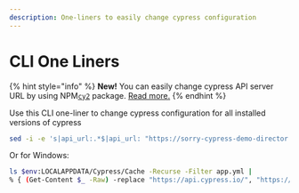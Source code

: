 ```yaml
---
description: One-liners to easily change cypress configuration
---
```


# CLI One Liners

{% hint style="info" %}
**New!** You can easily change cypress API server URL by using NPM[`cy2`](https://www.npmjs.com/package/cy2) package.  [Read more.](cy2.md)
{% endhint %}

Use this CLI one-liner to change cypress configuration for all installed versions of cypress

```bash
sed -i -e 's|api_url:.*$|api_url: "https://sorry-cypress-demo-director.herokuapp.com/"|g' /*/.cache/Cypress/*/Cypress/resources/app/packages/server/config/app.yml
```

Or for Windows:

```bash
ls $env:LOCALAPPDATA/Cypress/Cache -Recurse -Filter app.yml |
% { (Get-Content $_ -Raw) -replace "https://api.cypress.io/", "https://sorry-cypress-demo-director.herokuapp.com/" | Out-File $_ }
```

